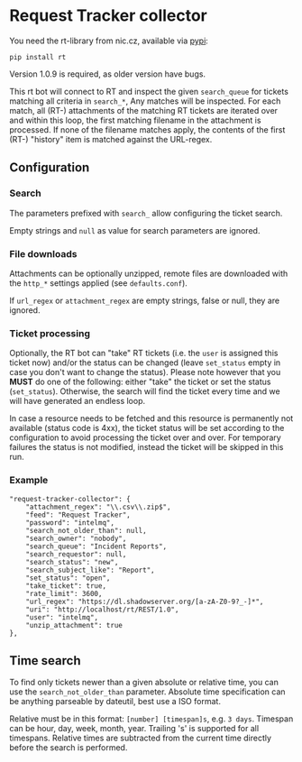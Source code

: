 Request Tracker collector
=========================

You need the rt-library from nic.cz, available via [pypi](https://pypi.org/project/rt/):

    pip install rt

Version 1.0.9 is required, as older version have bugs.

This rt bot will connect to RT and inspect the given `search_queue` for tickets matching all criteria in `search_*`,
Any matches will be inspected. For each match, all (RT-) attachments of the matching RT tickets are iterated over and within this loop, the first matching filename in the attachment is processed.
If none of the filename matches apply, the contents of the first (RT-) "history" item is matched against the URL-regex.

## Configuration

### Search

The parameters prefixed with `search_` allow configuring the ticket search.

Empty strings and `null` as value for search parameters are ignored.

### File downloads

Attachments can be optionally unzipped, remote files are downloaded with the `http_*` settings applied (see `defaults.conf`).

If `url_regex` or `attachment_regex` are empty strings, false or null, they are ignored.

### Ticket processing

Optionally, the RT bot can "take" RT tickets (i.e. the `user` is assigned this ticket now) and/or the status can be changed (leave `set_status` empty in case you don't want to change the status). Please note however that you **MUST** do one of the following: either "take" the ticket  or set the status (`set_status`). Otherwise, the search will find the ticket every time and we will have generated an endless loop.

In case a resource needs to be fetched and this resource is permanently not available (status code is 4xx), the ticket status will be set according to the configuration to avoid processing the ticket over and over.
For temporary failures the status is not modified, instead the ticket will be skipped in this run.

### Example

    "request-tracker-collector": {
        "attachment_regex": "\\.csv\\.zip$",
        "feed": "Request Tracker",
        "password": "intelmq",
        "search_not_older_than": null,
        "search_owner": "nobody",
        "search_queue": "Incident Reports",
        "search_requestor": null,
        "search_status": "new",
        "search_subject_like": "Report",
        "set_status": "open",
        "take_ticket": true,
        "rate_limit": 3600,
        "url_regex": "https://dl.shadowserver.org/[a-zA-Z0-9?_-]*",
        "uri": "http://localhost/rt/REST/1.0",
        "user": "intelmq",
        "unzip_attachment": true
    },

## Time search

To find only tickets newer than a given absolute or relative time, you can use the `search_not_older_than` parameter. Absolute time specification can be anything parseable by dateutil, best use a ISO format.

Relative must be in this format: `[number] [timespan]s`, e.g. `3 days`. Timespan can be hour, day, week, month, year. Trailing 's' is supported for all timespans. Relative times are subtracted from the current time directly before the search is performed.

